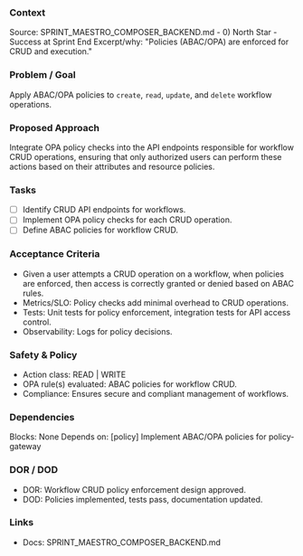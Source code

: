 ### Context
Source: SPRINT_MAESTRO_COMPOSER_BACKEND.md - 0) North Star - Success at Sprint End
Excerpt/why: "Policies (ABAC/OPA) are enforced for CRUD and execution."

### Problem / Goal
Apply ABAC/OPA policies to `create`, `read`, `update`, and `delete` workflow operations.

### Proposed Approach
Integrate OPA policy checks into the API endpoints responsible for workflow CRUD operations, ensuring that only authorized users can perform these actions based on their attributes and resource policies.

### Tasks
- [ ] Identify CRUD API endpoints for workflows.
- [ ] Implement OPA policy checks for each CRUD operation.
- [ ] Define ABAC policies for workflow CRUD.

### Acceptance Criteria
- Given a user attempts a CRUD operation on a workflow, when policies are enforced, then access is correctly granted or denied based on ABAC rules.
- Metrics/SLO: Policy checks add minimal overhead to CRUD operations.
- Tests: Unit tests for policy enforcement, integration tests for API access control.
- Observability: Logs for policy decisions.

### Safety & Policy
- Action class: READ | WRITE
- OPA rule(s) evaluated: ABAC policies for workflow CRUD.
- Compliance: Ensures secure and compliant management of workflows.

### Dependencies
Blocks: None
Depends on: [policy] Implement ABAC/OPA policies for policy-gateway

### DOR / DOD
- DOR: Workflow CRUD policy enforcement design approved.
- DOD: Policies implemented, tests pass, documentation updated.

### Links
- Docs: SPRINT_MAESTRO_COMPOSER_BACKEND.md
